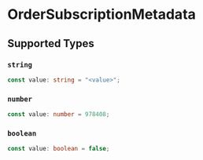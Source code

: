 # OrderSubscriptionMetadata


## Supported Types

### `string`

```typescript
const value: string = "<value>";
```

### `number`

```typescript
const value: number = 978408;
```

### `boolean`

```typescript
const value: boolean = false;
```

